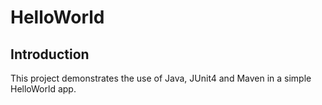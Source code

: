 # HelloWorld

## Introduction

This project demonstrates the use of Java, JUnit4 and Maven in a simple HelloWorld app.